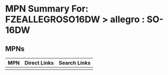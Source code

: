 



# MPN Summary For: FZEALLEGROSO16DW > allegro : SO-16DW

## MPNs
  

|MPN|Direct Links|Search Links|
| :--- | :--- | :--- |
||||

